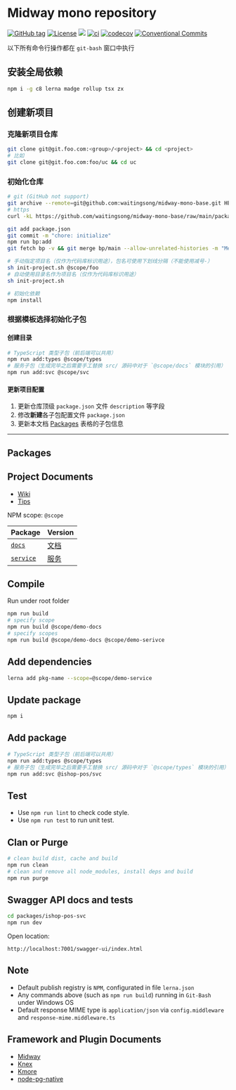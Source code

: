 # Midway mono repository


[![GitHub tag](https://img.shields.io/github/tag/waitingsong/midway-mono-base.svg)]()
[![License](https://img.shields.io/badge/license-MIT-blue.svg)](https://opensource.org/licenses/MIT)
[![](https://img.shields.io/badge/lang-TypeScript-blue.svg)]()
[![ci](https://github.com/waitingsong/midway-mono-base/actions/workflows/nodejs.yml/badge.svg
)](https://github.com/waitingsong/midway-mono-base/actions)
[![codecov](https://codecov.io/gh/waitingsong/midway-mono-base/branch/main/graph/badge.svg?token=64mSqC475E)](https://codecov.io/gh/waitingsong/midway-mono-base)
[![Conventional Commits](https://img.shields.io/badge/Conventional%20Commits-1.0.0-yellow.svg)](https://conventionalcommits.org)


以下所有命令行操作都在 `git-bash` 窗口中执行

## 安装全局依赖
```sh
npm i -g c8 lerna madge rollup tsx zx
```

## 创建新项目

### 克隆新项目仓库

```sh
git clone git@git.foo.com:<group>/<project> && cd <project>
# 比如
git clone git@git.foo.com:foo/uc && cd uc
```

### 初始化仓库

```sh
# git (GitHub not support)
git archive --remote=git@github.com:waitingsong/midway-mono-base.git HEAD package.json | tar -x > package.json
# https
curl -kL https://github.com/waitingsong/midway-mono-base/raw/main/package.json > package.json

git add package.json
git commit -m "chore: initialize"
npm run bp:add
git fetch bp -v && git merge bp/main --allow-unrelated-histories -m "Merge remote-tracking branch 'bp/main'"

# 手动指定项目名（仅作为代码库标识用途），包名可使用下划线分隔（不能使用减号-）
sh init-project.sh @scope/foo
# 自动使用目录名作为项目名（仅作为代码库标识用途）
sh init-project.sh

# 初始化依赖
npm install
```

### 根据模板选择初始化子包

#### 创建目录
```sh
# TypeScript 类型子包（前后端可以共用）
npm run add:types @scope/types
# 服务子包（生成完毕之后需要手工替换 src/ 源码中对于 `@scope/docs` 模块的引用）
npm run add:svc @scope/svc
```

#### 更新项目配置

1. 更新仓库顶级 `package.json` 文件 `description` 等字段
2. 修改**新建**各子包配置文件 `package.json`
3. 更新本文档 [Packages](#packages) 表格的子包信息

---









## Packages


## Project Documents

- [Wiki](../../wikis/home)
- [Tips](./Tips.md)


NPM scope: `@scope`

| Package     | Version            |
| ----------- | ------------------ |
| [`docs`]    | [文档][docs-ch]    |
| [`service`] | [服务][service-ch] |


## Compile

Run under root folder
```sh
npm run build
# specify scope
npm run build @scope/demo-docs
# specify scopes
npm run build @scope/demo-docs @scope/demo-serivce
```

## Add dependencies

```sh
lerna add pkg-name --scope=@scope/demo-service
```

## Update package

```sh
npm i
```


## Add package

```sh
# TypeScript 类型子包（前后端可以共用）
npm run add:types @scope/types
# 服务子包（生成完毕之后需要手工替换 src/ 源码中对于 `@scope/types` 模块的引用）
npm run add:svc @ishop-pos/svc
```

## Test

- Use `npm run lint` to check code style.
- Use `npm run test` to run unit test.

## Clan or Purge

```sh
# clean build dist, cache and build
npm run clean
# clean and remove all node_modules, install deps and build
npm run purge
```

## Swagger API docs and tests
```sh
cd packages/ishop-pos-svc
npm run dev
```

Open location:
```
http://localhost:7001/swagger-ui/index.html
```

## Note

- Default publish registry is `NPM`, configurated in file `lerna.json`
- Any commands above (such as `npm run build`) running in `Git-Bash` under Windows OS
- Default response MIME type is `application/json` via  `config.middleware` and `response-mime.middleware.ts`


## Framework and Plugin Documents

- [Midway]
- [Knex]
- [Kmore]
- [node-pg-native]


<br>

[Midway]: https://midwayjs.org/midway
[Knex]: https://knexjs.org/
[Kmore]: https://github.com/waitingsong/kmore
[node-pg-native]: https://github.com/brianc/node-pg-native


[`docs`]: packages/demo-docs
[docs-ch]: packages/demo-docs/CHANGELOG.md

[`service`]: packages/demo-service
[service-ch]: packages/demo-service/CHANGELOG.md

